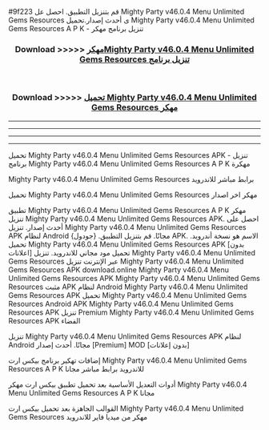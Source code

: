 #9f223 قم بتنزيل التطبيق. احصل عل Mighty Party v46.0.4 Menu Unlimited Gems Resources  ى أحدث إصدار.تحميل Mighty Party v46.0.4 Menu Unlimited Gems Resources  A P K - تنزيل برنامج مهكر



<div align="center">
<h3>Download >>>>> <a href="https://ar-sites.web.app/?ar= Mighty Party v46.0.4 Menu Unlimited Gems Resources ">مهكرMighty Party v46.0.4 Menu Unlimited Gems Resources  تنزيل برنامج</a></h3><br>

<h3>Download >>>>> <a href="https://ar-sites.web.app/?ar= Mighty Party v46.0.4 Menu Unlimited Gems Resources ">تحميل Mighty Party v46.0.4 Menu Unlimited Gems Resources  مهكر</a></h3>
</div>


----------------------------------------------------------

----------------------------------------------------------

----------------------------------------------------------

----------------------------------------------------------


تحميل Mighty Party v46.0.4 Menu Unlimited Gems Resources  APK - تنزيل برنامج Mighty Party v46.0.4 Menu Unlimited Gems Resources  A P K مهكرة

Mighty Party v46.0.4 Menu Unlimited Gems Resources  برابط مباشر للاندرويد

تحميل Mighty Party v46.0.4 Menu Unlimited Gems Resources  مهكر اخر اصدار

تطبيق Mighty Party v46.0.4 Menu Unlimited Gems Resources  A P K مهكر
تنزيل Mighty Party v46.0.4 Menu Unlimited Gems Resources  APK. احصل على أحدث إصدار.
تنزيل Mighty Party v46.0.4 Menu Unlimited Gems Resources  APK لنظام Android مجانًا.
قم بتنزيل التطبيق. {جودول} APK. الاسم هو نسخة أندرويد.
تحميل Mighty Party v46.0.4 Menu Unlimited Gems Resources  APK [بدون اعلانات]
تحميل مود مجاني للاندرويد.
تنزيل Mighty Party v46.0.4 Menu Unlimited Gems Resources  عبر الإنترنت
تنزيل Mighty Party v46.0.4 Menu Unlimited Gems Resources  APK
download.online Mighty Party v46.0.4 Menu Unlimited Gems Resources  APK
Mighty Party v46.0.4 Menu Unlimited Gems Resources  مثبت APK لنظام Android
Mighty Party v46.0.4 Menu Unlimited Gems Resources  APK
تحميل Mighty Party v46.0.4 Menu Unlimited Gems Resources  Android APK
Mighty Party v46.0.4 Menu Unlimited Gems Resources  APK تنزيل Premium
Mighty Party v46.0.4 Menu Unlimited Gems Resources  APK الفضاء

تنزيل Mighty Party v46.0.4 Menu Unlimited Gems Resources  APK لنظام Android مجانًا. أحدث إصدار [Premium] MOD [بدون إعلانات]

إضافات تهكير برنامج بيكس ارت Mighty Party v46.0.4 Menu Unlimited Gems Resources  A P K للاندرويد برابط مباشر مجانا

أدوات التعديل الأساسية بعد تحميل تطبيق بيكس ارت مهكر Mighty Party v46.0.4 Menu Unlimited Gems Resources  A P K مجانا

القوالب الجاهزة بعد تحميل بيكس ارت Mighty Party v46.0.4 Menu Unlimited Gems Resources  مهكر من ميديا فاير للاندرويد



